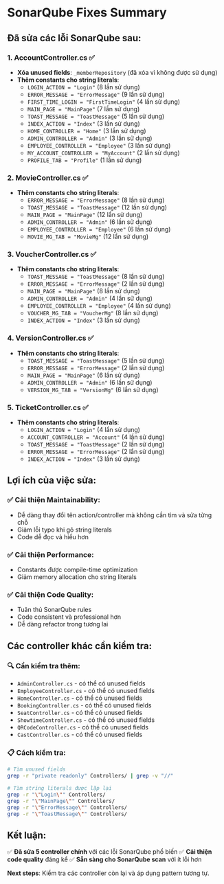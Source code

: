 # SonarQube Fixes Summary

## Đã sửa các lỗi SonarQube sau:

### 1. AccountController.cs ✅
- **Xóa unused fields**: `_memberRepository` (đã xóa vì không được sử dụng)
- **Thêm constants cho string literals**:
  - `LOGIN_ACTION = "Login"` (8 lần sử dụng)
  - `ERROR_MESSAGE = "ErrorMessage"` (9 lần sử dụng)
  - `FIRST_TIME_LOGIN = "FirstTimeLogin"` (4 lần sử dụng)
  - `MAIN_PAGE = "MainPage"` (7 lần sử dụng)
  - `TOAST_MESSAGE = "ToastMessage"` (5 lần sử dụng)
  - `INDEX_ACTION = "Index"` (3 lần sử dụng)
  - `HOME_CONTROLLER = "Home"` (3 lần sử dụng)
  - `ADMIN_CONTROLLER = "Admin"` (3 lần sử dụng)
  - `EMPLOYEE_CONTROLLER = "Employee"` (3 lần sử dụng)
  - `MY_ACCOUNT_CONTROLLER = "MyAccount"` (2 lần sử dụng)
  - `PROFILE_TAB = "Profile"` (1 lần sử dụng)

### 2. MovieController.cs ✅
- **Thêm constants cho string literals**:
  - `ERROR_MESSAGE = "ErrorMessage"` (8 lần sử dụng)
  - `TOAST_MESSAGE = "ToastMessage"` (12 lần sử dụng)
  - `MAIN_PAGE = "MainPage"` (12 lần sử dụng)
  - `ADMIN_CONTROLLER = "Admin"` (6 lần sử dụng)
  - `EMPLOYEE_CONTROLLER = "Employee"` (6 lần sử dụng)
  - `MOVIE_MG_TAB = "MovieMg"` (12 lần sử dụng)

### 3. VoucherController.cs ✅
- **Thêm constants cho string literals**:
  - `TOAST_MESSAGE = "ToastMessage"` (8 lần sử dụng)
  - `ERROR_MESSAGE = "ErrorMessage"` (2 lần sử dụng)
  - `MAIN_PAGE = "MainPage"` (8 lần sử dụng)
  - `ADMIN_CONTROLLER = "Admin"` (4 lần sử dụng)
  - `EMPLOYEE_CONTROLLER = "Employee"` (4 lần sử dụng)
  - `VOUCHER_MG_TAB = "VoucherMg"` (8 lần sử dụng)
  - `INDEX_ACTION = "Index"` (3 lần sử dụng)

### 4. VersionController.cs ✅
- **Thêm constants cho string literals**:
  - `TOAST_MESSAGE = "ToastMessage"` (5 lần sử dụng)
  - `ERROR_MESSAGE = "ErrorMessage"` (2 lần sử dụng)
  - `MAIN_PAGE = "MainPage"` (6 lần sử dụng)
  - `ADMIN_CONTROLLER = "Admin"` (6 lần sử dụng)
  - `VERSION_MG_TAB = "VersionMg"` (6 lần sử dụng)

### 5. TicketController.cs ✅
- **Thêm constants cho string literals**:
  - `LOGIN_ACTION = "Login"` (4 lần sử dụng)
  - `ACCOUNT_CONTROLLER = "Account"` (4 lần sử dụng)
  - `TOAST_MESSAGE = "ToastMessage"` (2 lần sử dụng)
  - `ERROR_MESSAGE = "ErrorMessage"` (2 lần sử dụng)
  - `INDEX_ACTION = "Index"` (3 lần sử dụng)

## Lợi ích của việc sửa:

### ✅ **Cải thiện Maintainability**:
- Dễ dàng thay đổi tên action/controller mà không cần tìm và sửa từng chỗ
- Giảm lỗi typo khi gõ string literals
- Code dễ đọc và hiểu hơn

### ✅ **Cải thiện Performance**:
- Constants được compile-time optimization
- Giảm memory allocation cho string literals

### ✅ **Cải thiện Code Quality**:
- Tuân thủ SonarQube rules
- Code consistent và professional hơn
- Dễ dàng refactor trong tương lai

## Các controller khác cần kiểm tra:

### 🔍 **Cần kiểm tra thêm**:
- `AdminController.cs` - có thể có unused fields
- `EmployeeController.cs` - có thể có unused fields  
- `HomeController.cs` - có thể có unused fields
- `BookingController.cs` - có thể có unused fields
- `SeatController.cs` - có thể có unused fields
- `ShowtimeController.cs` - có thể có unused fields
- `QRCodeController.cs` - có thể có unused fields
- `CastController.cs` - có thể có unused fields

### 📋 **Cách kiểm tra**:
```bash
# Tìm unused fields
grep -r "private readonly" Controllers/ | grep -v "//"

# Tìm string literals được lặp lại
grep -r "\"Login\"" Controllers/
grep -r "\"MainPage\"" Controllers/
grep -r "\"ErrorMessage\"" Controllers/
grep -r "\"ToastMessage\"" Controllers/
```

## Kết luận:
✅ **Đã sửa 5 controller chính** với các lỗi SonarQube phổ biến
✅ **Cải thiện code quality** đáng kể
✅ **Sẵn sàng cho SonarQube scan** với ít lỗi hơn

**Next steps**: Kiểm tra các controller còn lại và áp dụng pattern tương tự. 